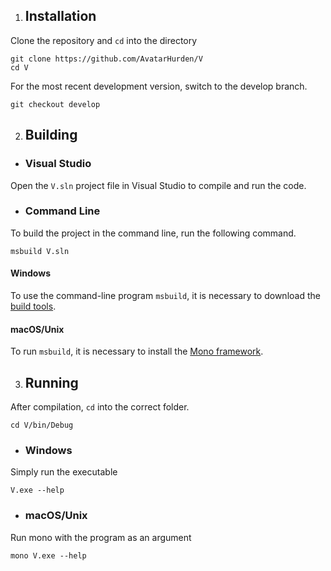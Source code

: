 1. ## Installation

Clone the repository and ```cd``` into the directory

```
git clone https://github.com/AvatarHurden/V
cd V
```

For the most recent development version, switch to the develop branch.

```
git checkout develop
```

2. ## Building

  - ### Visual Studio

Open the ```V.sln``` project file in Visual Studio to compile and run the code.

  - ### Command Line

To build the project in the command line, run the following command.

```
msbuild V.sln
```

#### Windows

To use the command-line program ```msbuild```, it is necessary to download the [build tools](https://www.visualstudio.com/downloads/#build-tools-for-visual-studio-2017).

#### macOS/Unix

To run ```msbuild```, it is necessary to install the [Mono framework](http://www.mono-project.com/download/stable/).

3. ## Running

After compilation, ```cd``` into the correct folder.

```
cd V/bin/Debug
```

  - ### Windows

Simply run the executable

```
V.exe --help
```

  - ### macOS/Unix

Run mono with the program as an argument

```
mono V.exe --help
```
